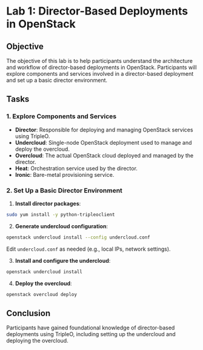 # Lab 1: Director-Based Deployments in OpenStack

## Objective

The objective of this lab is to help participants understand the architecture and
workflow of director-based deployments in OpenStack. Participants will explore
components and services involved in a director-based deployment and set up a
basic director environment.

## Tasks

### 1. Explore Components and Services
- **Director**: Responsible for deploying and managing OpenStack services using TripleO.
- **Undercloud**: Single-node OpenStack deployment used to manage and deploy the overcloud.
- **Overcloud**: The actual OpenStack cloud deployed and managed by the director.
- **Heat**: Orchestration service used by the director.
- **Ironic**: Bare-metal provisioning service.

### 2. Set Up a Basic Director Environment

1. **Install director packages**:
```bash
sudo yum install -y python-tripleoclient
```

2. **Generate undercloud configuration**:
```bash
openstack undercloud install --config undercloud.conf
```
Edit `undercloud.conf` as needed (e.g., local IPs, network settings).

3. **Install and configure the undercloud**:
```bash
openstack undercloud install
```

4. **Deploy the overcloud**:
```bash
openstack overcloud deploy
```

## Conclusion

Participants have gained foundational knowledge of director-based deployments
using TripleO, including setting up the undercloud and deploying the overcloud.
